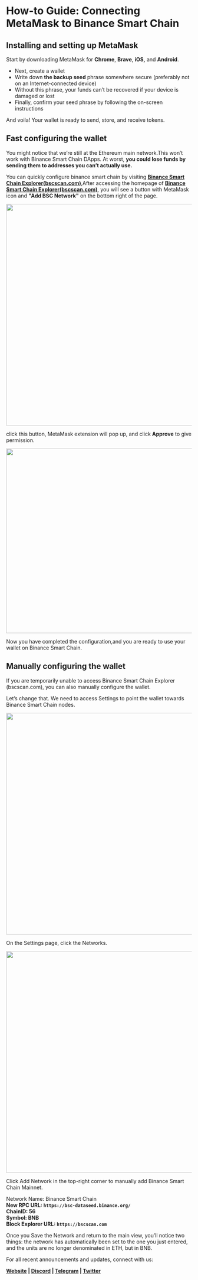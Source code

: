 
# How-to Guide: Connecting MetaMask to Binance Smart Chain


## Installing and setting up MetaMask
Start by downloading MetaMask for **Chrome**, **Brave**, **iOS,** and **Android**.

- Next, create a wallet
- Write down **the backup seed** phrase somewhere secure (preferably not on an Internet-connected device)
- Without this phrase, your funds can’t be recovered if your device is damaged or lost
- Finally, confirm your seed phrase by following the on-screen instructions

And voila! Your wallet is ready to send, store, and receive tokens.

## Fast configuring the wallet
You might notice that we’re still at the Ethereum main network.This won’t work with Binance Smart Chain DApps. At worst, __you could lose funds by sending them to addresses you can’t actually use.__ 

You can quickly configure binance smart chain by visiting [__Binance Smart Chain Explorer(bscscan.com)__](https://bscscan.com/),After accessing the homepage of [__Binance Smart Chain Explorer(bscscan.com)__](https://bscscan.com/), you will see a button with MetaMask icon and **"Add BSC Network"** on the bottom right of the page.

<img src="/images/guideimg/autolink1.png" style="width:600px">

click this button, MetaMask extension will pop up, and click **Approve** to give permission.

<img src="/images/guideimg/autolink2.png" style="height:500px;width:600px">  

Now you have completed the configuration,and you are ready to use your wallet on Binance Smart Chain.

## Manually configuring the wallet
If you are temporarily unable to access Binance Smart Chain Explorer (bscscan.com), you can also manually configure the wallet.

Let’s change that. We need to access Settings to point the wallet towards Binance Smart Chain nodes.

<img src="/images/guideimg/guidespt1.png" style="width:600px">

On the Settings page, click the Networks.

<img src="/images/guideimg/guidespt2.png" style="width:600px">

Click Add Network in the top-right corner to manually add Binance Smart Chain Mainnet.  

Network Name: Binance Smart Chain  
**New RPC URL: `https://bsc-dataseed.binance.org/`  
ChainID: 56  
Symbol: BNB  
Block Explorer URL: `https://bscscan.com`** 

Once you Save the Network and return to the main view, you’ll notice two things: the network has automatically been set to the one you just entered, and the units are no longer denominated in ETH, but in BNB.

For all recent announcements and updates, connect with us:

**[Website](https://plotbridge.onrender.com) | [Discord](https://discord.com/invite/xHC9fBfeVW) | [Telegram]( https://t.me/PlotBridge) | [Twitter]( https://twitter.com/plot_bridge)**